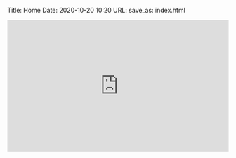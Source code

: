 Title: Home
Date: 2020-10-20 10:20
URL:
save_as: index.html


<iframe src="https://s3.amazonaws.com/public.yprime.xyz/tables.html" title="yprime Portfolio" width="100%" height="300" style="border:none;">
</iframe>